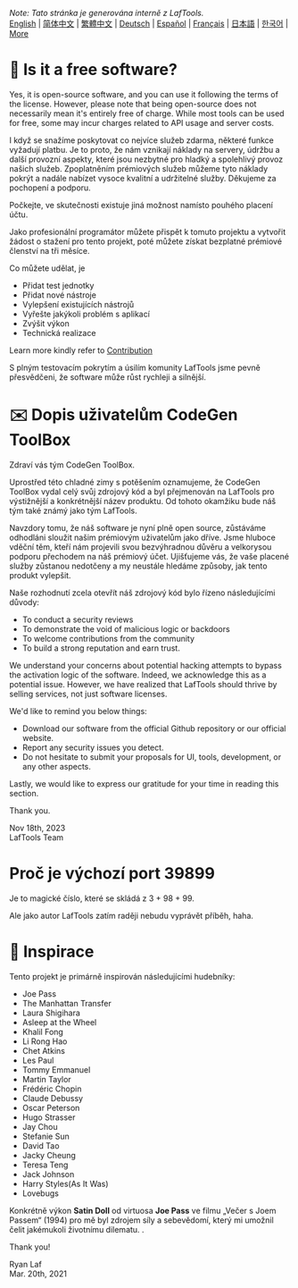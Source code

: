 <i>Note: Tato stránka je generována interně z LafTools.</i> <br/> [English](/docs/en_US/FAQ.md)  |  [简体中文](/docs/zh_CN/FAQ.md)  |  [繁體中文](/docs/zh_HK/FAQ.md)  |  [Deutsch](/docs/de/FAQ.md)  |  [Español](/docs/es/FAQ.md)  |  [Français](/docs/fr/FAQ.md)  |  [日本語](/docs/ja/FAQ.md)  |  [한국어](/docs/ko/FAQ.md) | [More](/docs/) <br/>

# 🙋 Is it a free software?

Yes, it is open-source software, and you can use it following the terms of the license. However, please note that being open-source does not necessarily mean it's entirely free of charge. While most tools can be used for free, some may incur charges related to API usage and server costs.

I když se snažíme poskytovat co nejvíce služeb zdarma, některé funkce vyžadují platbu. Je to proto, že nám vznikají náklady na servery, údržbu a další provozní aspekty, které jsou nezbytné pro hladký a spolehlivý provoz našich služeb. Zpoplatněním prémiových služeb můžeme tyto náklady pokrýt a nadále nabízet vysoce kvalitní a udržitelné služby. Děkujeme za pochopení a podporu.

Počkejte, ve skutečnosti existuje jiná možnost namísto pouhého placení účtu.

Jako profesionální programátor můžete přispět k tomuto projektu a vytvořit žádost o stažení pro tento projekt, poté můžete získat bezplatné prémiové členství na tři měsíce.

Co můžete udělat, je

- Přidat test jednotky
- Přidat nové nástroje
- Vylepšení existujících nástrojů
- Vyřešte jakýkoli problém s aplikací
- Zvýšit výkon
- Technická realizace

Learn more kindly refer to [Contribution](CONTRIBUTION.md)

S plným testovacím pokrytím a úsilím komunity LafTools jsme pevně přesvědčeni, že software může růst rychleji a silnější.

# ✉️ Dopis uživatelům CodeGen ToolBox

Zdraví vás tým CodeGen ToolBox.

Uprostřed této chladné zimy s potěšením oznamujeme, že CodeGen ToolBox vydal celý svůj zdrojový kód a byl přejmenován na LafTools pro výstižnější a konkrétnější název produktu. Od tohoto okamžiku bude náš tým také známý jako tým LafTools.

Navzdory tomu, že náš software je nyní plně open source, zůstáváme odhodláni sloužit našim prémiovým uživatelům jako dříve. Jsme hluboce vděční těm, kteří nám projevili svou bezvýhradnou důvěru a velkorysou podporu přechodem na náš prémiový účet. Ujišťujeme vás, že vaše placené služby zůstanou nedotčeny a my neustále hledáme způsoby, jak tento produkt vylepšit.

Naše rozhodnutí zcela otevřít náš zdrojový kód bylo řízeno následujícími důvody:

- To conduct a security reviews
- To demonstrate the void of malicious logic or backdoors
- To welcome contributions from the community
- To build a strong reputation and earn trust.

We understand your concerns about potential hacking attempts to bypass the activation logic of the software. Indeed, we acknowledge this as a potential issue. However, we have realized that LafTools should thrive by selling services, not just software licenses.

We'd like to remind you below things:

- Download our software from the official Github repository or our official website.
- Report any security issues you detect.
- Do not hesitate to submit your proposals for UI, tools, development, or any other aspects.

Lastly, we would like to express our gratitude for your time in reading this section.

Thank you.

Nov 18th, 2023  
LafTools Team

# Proč je výchozí port 39899

Je to magické číslo, které se skládá z 3 + 98 + 99.

Ale jako autor LafTools zatím raději nebudu vyprávět příběh, haha.

# 🎷 Inspirace

Tento projekt je primárně inspirován následujícími hudebníky:

- Joe Pass
- The Manhattan Transfer
- Laura Shigihara
- Asleep at the Wheel
- Khalil Fong
- Li Rong Hao
- Chet Atkins
- Les Paul
- Tommy Emmanuel
- Martin Taylor
- Frédéric Chopin
- Claude Debussy
- Oscar Peterson
- Hugo Strasser
- Jay Chou
- Stefanie Sun
- David Tao
- Jacky Cheung
- Teresa Teng
- Jack Johnson
- Harry Styles(As It Was)
- Lovebugs

Konkrétně výkon **Satin Doll** od virtuosa **Joe Pass** ve filmu „Večer s Joem Passem“ (1994) pro mě byl zdrojem síly a sebevědomí, který mi umožnil čelit jakémukoli životnímu dilematu. .

Thank you!

Ryan Laf  
Mar. 20th, 2021
